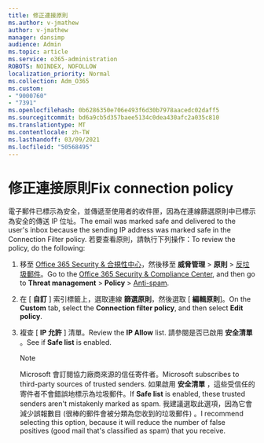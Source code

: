 ```yaml
---
title: 修正連接原則
ms.author: v-jmathew
author: v-jmathew
manager: dansimp
audience: Admin
ms.topic: article
ms.service: o365-administration
ROBOTS: NOINDEX, NOFOLLOW
localization_priority: Normal
ms.collection: Adm_O365
ms.custom:
- "9000760"
- "7391"
ms.openlocfilehash: 0b6286350e706e493f6d30b7978aacedc02daff5
ms.sourcegitcommit: bd6a9cb5d357baee5134c0dea430afc2a035c810
ms.translationtype: MT
ms.contentlocale: zh-TW
ms.lasthandoff: 03/09/2021
ms.locfileid: "50568495"
---
```

# <a name="fix-connection-policy"></a><span data-ttu-id="0692e-102">修正連接原則</span><span class="sxs-lookup"><span data-stu-id="0692e-102">Fix connection policy</span></span>

<span data-ttu-id="0692e-103">電子郵件已標示為安全，並傳遞至使用者的收件匣，因為在連線篩選原則中已標示為安全的傳送 IP 位址。</span><span class="sxs-lookup"><span data-stu-id="0692e-103">The email was marked safe and delivered to the user's inbox because the sending IP address was marked safe in the Connection Filter policy.</span></span> <span data-ttu-id="0692e-104">若要查看原則，請執行下列操作：</span><span class="sxs-lookup"><span data-stu-id="0692e-104">To review the policy, do the following:</span></span>

1. <span data-ttu-id="0692e-105">移至 [Office 365 Security & 合規性中心](https://go.microsoft.com/fwlink/p/?linkid=2077143)，然後移至 **威脅管理**  >  **原則**  >  [反垃圾郵件](https://go.microsoft.com/fwlink/?linkid=2101518)。</span><span class="sxs-lookup"><span data-stu-id="0692e-105">Go to the [Office 365 Security & Compliance Center](https://go.microsoft.com/fwlink/p/?linkid=2077143), and then go to **Threat management** > **Policy** > [Anti-spam](https://go.microsoft.com/fwlink/?linkid=2101518).</span></span>
2. <span data-ttu-id="0692e-106">在 [ **自訂** ] 索引標籤上，選取連線 **篩選原則**，然後選取 [ **編輯原則**]。</span><span class="sxs-lookup"><span data-stu-id="0692e-106">On the **Custom** tab, select the **Connection filter policy**, and then select **Edit policy**.</span></span>
3. <span data-ttu-id="0692e-107">複查 [ **IP 允許** ] 清單。</span><span class="sxs-lookup"><span data-stu-id="0692e-107">Review the **IP Allow** list.</span></span> <span data-ttu-id="0692e-108">請參閱是否已啟用 **安全清單** 。</span><span class="sxs-lookup"><span data-stu-id="0692e-108">See if **Safe list** is enabled.</span></span>

    > [!NOTE]
    > <span data-ttu-id="0692e-109">Microsoft 會訂閱協力廠商來源的信任寄件者。</span><span class="sxs-lookup"><span data-stu-id="0692e-109">Microsoft subscribes to third-party sources of trusted senders.</span></span> <span data-ttu-id="0692e-110">如果啟用 **安全清單** ，這些受信任的寄件者不會錯誤地標示為垃圾郵件。</span><span class="sxs-lookup"><span data-stu-id="0692e-110">If **Safe list** is enabled, these trusted senders aren't mistakenly marked as spam.</span></span> <span data-ttu-id="0692e-111">我建議選取此選項，因為它會減少誤報數目 (很棒的郵件會被分類為您收到的垃圾郵件) 。</span><span class="sxs-lookup"><span data-stu-id="0692e-111">I recommend selecting this option, because it will reduce the number of false positives (good mail that's classified as spam) that you receive.</span></span>
